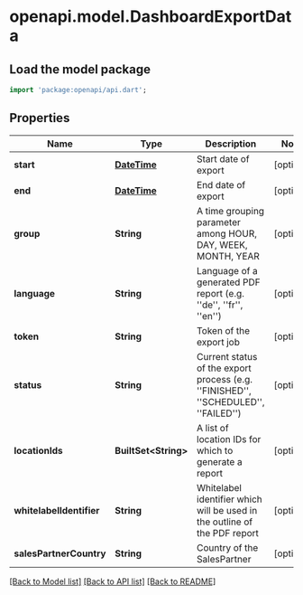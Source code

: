 # openapi.model.DashboardExportData

## Load the model package
```dart
import 'package:openapi/api.dart';
```

## Properties
Name | Type | Description | Notes
------------ | ------------- | ------------- | -------------
**start** | [**DateTime**](DateTime.md) | Start date of export | [optional] 
**end** | [**DateTime**](DateTime.md) | End date of export | [optional] 
**group** | **String** | A time grouping parameter among HOUR, DAY, WEEK, MONTH, YEAR | [optional] 
**language** | **String** | Language of a generated PDF report (e.g. ''de'', ''fr'', ''en'') | [optional] 
**token** | **String** | Token of the export job | [optional] 
**status** | **String** | Current status of the export process (e.g. ''FINISHED'', ''SCHEDULED'', ''FAILED'') | [optional] 
**locationIds** | **BuiltSet&lt;String&gt;** | A list of location IDs for which to generate a report | [optional] 
**whitelabelIdentifier** | **String** | Whitelabel identifier which will be used in the outline of the PDF report | [optional] 
**salesPartnerCountry** | **String** | Country of the SalesPartner | [optional] 

[[Back to Model list]](../README.md#documentation-for-models) [[Back to API list]](../README.md#documentation-for-api-endpoints) [[Back to README]](../README.md)


